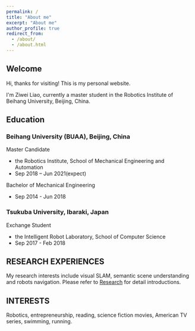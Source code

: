 ```yaml
---
permalink: /
title: "About me"
excerpt: "About me"
author_profile: true
redirect_from: 
  - /about/
  - /about.html
---
```


## Welcome
Hi, thanks for visiting! This is my personal website.

I'm Ziwei Liao, currently a master student in the Robotics Institute of Beihang University, Beijing, China.

## Education
### Beihang University (BUAA), Beijing, China
Master Candidate 
* the Robotics Institute, School of Mechanical Engineering and Automation	
* Sep 2018 – Jun 2021(expect)

Bachelor of Mechanical Engineering	
* Sep 2014 - Jun 2018

### Tsukuba University, Ibaraki, Japan
Exchange Student 
* the Intelligent Robot Laboratory, School of Computer Science
* Sep 2017 - Feb 2018

## RESEARCH EXPERIENCES
My research interests include visual SLAM, semantic scene understanding and robots navigation. Please refer to [Research](https://liao-zw.github.io/research/) for detail introductions.

## INTERESTS
Robotics, entrepreneurship, reading, science fiction movies, American TV series, swimming, running.